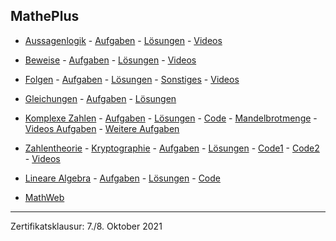 ## MathePlus

-   [Aussagenlogik](./aussagenlogik/aussagenlogik_inhalte.pdf) -
    [Aufgaben](./aussagenlogik/aussagenlogik_aufgaben.pdf) - [Lösungen](./aussagenlogik/loesungen/loesungen.md) -
    [Videos](https://youtube.com/playlist?list=PLWeMgMhRDsIG043YI3KvEk5gIGwzPjAnd)

-   [Beweise](./beweise/beweise_inhalte.pdf) - [Aufgaben](./beweise/beweise_aufgaben.pdf) - [Lösungen](./beweise/loesungen/loesungen.md) - [Videos](https://youtube.com/playlist?list=PLWeMgMhRDsIEQ8OkK3yTVTSrSbnpV0SYa)

-   [Folgen](folgen/inhalte_folgen.pdf) - [Aufgaben](folgen/aufgaben_folgen.pdf) -
    [Lösungen](folgen/loesungen/loesungen.md) - [Sonstiges](folgen/sonstiges.md) - [Videos](https://youtube.com/playlist?list=PLWeMgMhRDsIF0X2hILLg4611GpyiPMC2g)

-   [Gleichungen](gleichungen/gleichungen_inhalte.pdf) - [Aufgaben](gleichungen/gleichungen_aufgaben.pdf) -
[Lösungen](gleichungen/loesungen/loesungen.md)
<!-- - [Klausur](./komplexeZahlen/klausur.pdf) - [Lösung](./komplexeZahlen/klausur_loesungen.pdf) -->

-   [Komplexe Zahlen](./komplexeZahlen/komplexeZahlen_Inhalte.pdf) - [Aufgaben](./komplexeZahlen/komplexeZahlen.pdf) - [Lösungen](./komplexeZahlen/loesungen.md) -
    [Code](https://colab.research.google.com/drive/17om5BwQLL0VnMtpIVHfF6Z_9e8w2t3TK?usp=sharing) -
    [Mandelbrotmenge](https://nbviewer.jupyter.org/github/ktheu/KursNotebooks/blob/master/215_mandelbrot.ipynb) -
    [Videos Aufgaben](https://www.youtube.com/playlist?list=PLWeMgMhRDsIHRypmtgBFSJs4rKiNg55Qv) -
    [Weitere Aufgaben](https://www.youtube.com/playlist?list=PLWeMgMhRDsIHukQQKS-oggeOCC2WF_gFT)

-   [Zahlentheorie](./zahlentheorie/Zahlentheorie.pdf) - [Kryptographie](./zahlentheorie/Kryptographie.pdf) -
    [Aufgaben](./zahlentheorie/aufgaben/kryptographie.pdf) - [Lösungen](./zahlentheorie/loesungen/loesungen.md) -
    [Code1](https://colab.research.google.com/drive/1zZ7Nk96PlwYYWXzgvDcDHenX_hWuzB6Q?usp=sharing) -
    [Code2](https://colab.research.google.com/drive/13QVe8fbby5Z1WY4EG3muzcfG0kn_Oi2q?usp=sharing) - [Videos](https://youtube.com/playlist?list=PLWeMgMhRDsIFh6Nx-aNg6X-Ug5W3bzGr7)

-   [Lineare Algebra](./lineareAlgebra/LineareAlgebra.pdf) - [Aufgaben](./lineareAlgebra/aufgaben/lineareAlgebra.pdf) -
    [Lösungen](./lineareAlgebra/loesungen/loesungen.md) - [Code](./lineareAlgebra/code.md)

-   [MathWeb](https://mathweb.de/mod/page/view.php?id=9)

---

Zertifikatsklausur: 7./8. Oktober 2021

<!-- [Klausur](klausur.pdf) -->

<!-- --- -->

 <!-- - [Socrative (Stiftsroom)](https://b.socrative.com/login/student/) -->
